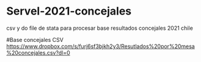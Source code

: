 # Servel-2021-concejales
csv y do file de stata para procesar base resultados concejales 2021 chile

#Base concejales CSV
https://www.dropbox.com/s/furj6sf3bjkh2y3/Resutlados%20por%20mesa%20concejales.csv?dl=0
